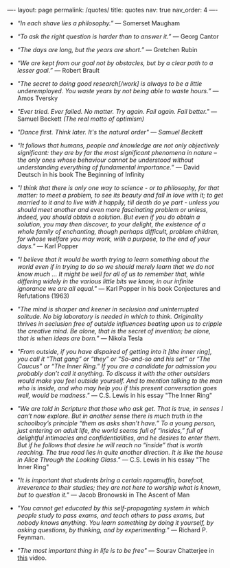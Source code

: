 ―-
layout: page
permalink: /quotes/
title: quotes
nav: true
nav_order: 4
―-

- <i>“In each shave lies a philosophy.”</i> ― Somerset Maugham

- <i>“To ask the right question is harder than to answer it.”</i> ― Georg Cantor

- <i>“The days are long, but the years are short.”</i> ― Gretchen Rubin

- <i>“We are kept from our goal not by obstacles, but by a clear path to a lesser goal.”</i> ― Robert Brault

- <i>"The secret to doing good research[/work] is always to be a little underemployed. You waste years by not being able to waste hours.”</i> ― Amos Tversky

- <i>"Ever tried. Ever failed. No matter. Try again. Fail again. Fail better."</i> ― Samuel Beckett <i>(The real motto of optimism)</i>

- <i>"Dance first. Think later. It's the natural order" ― Samuel Beckett</i>

- <i>“It follows that humans, people and knowledge are not only objectively significant: they are by far the most significant phenomena in nature – the only ones whose behaviour cannot be understood without understanding everything of fundamental importance.”</i> ― David Deutsch in his book The Beginning of Infinity

- <i>"I think that there is only one way to science - or to philosophy, for that matter: to meet a problem, to see its beauty and fall in love with it; to get married to it and to live with it happily, till death do ye part - unless you should meet another and even more fascinating problem or unless, indeed, you should obtain a solution. But even if you do obtain a solution, you may then discover, to your delight, the existence of a whole family of enchanting, though perhaps difficult, problem children, for whose welfare you may work, with a purpose, to the end of your days."</i> ― Karl Popper

- <i>"I believe that it would be worth trying to learn something about the world even if in trying to do so we should merely learn that we do not know much ... It might be well for all of us to remember that, while differing widely in the various little bits we know, in our infinite ignorance we are all equal."</i> ― Karl Popper in his book Conjectures and Refutations (1963) 

- <i>"The mind is sharper and keener in seclusion and uninterrupted solitude. No big laboratory is needed in which to think. Originality thrives in seclusion free of outside influences beating upon us to cripple the creative mind. Be alone, that is the secret of invention; be alone, that is when ideas are born."</i> ― Nikola Tesla

- <i>"From outside, if you have dispaired of getting into it [the inner ring], you call it “That gang” or “they” or “So-and-so and his set” or “The Caucus” or “The Inner Ring.” If you are a candidate for admission you probably don’t call it anything. To discuss it with the other outsiders would make you feel outside yourself. And to mention talking to the man who is inside, and who may help you if this present conversation goes well, would be madness."</i> ― C.S. Lewis in his essay "The Inner Ring"

- <i>"We are told in Scripture that those who ask get. That is true, in senses I can’t now explore. But in another sense there is much truth in the schoolboy’s principle “them as asks shan’t have.” To a young person, just entering on adult life, the world seems full of “insides,” full of delightful intimacies and confidentialities, and he desires to enter them. But if he follows that desire he will reach no “inside” that is worth reaching. The true road lies in quite another direction. It is like the house in Alice Through the Looking Glass."</i> ― C.S. Lewis in his essay "The Inner Ring"

- <i>"It is important that students bring a certain ragamuffin, barefoot, irreverence to their studies; they are not here to worship what is known, but to question it."</i> ― Jacob Bronowski in The Ascent of Man

- <i>"You cannot get educated by this self-propagating system in which people study to pass exams, and teach others to pass exams, but nobody knows anything. You learn something by doing it yourself, by asking questions, by thinking, and by experimenting."</i> — Richard P. Feynman.

- <i>"The most important thing in life is to be free"</i> — Sourav Chatterjee in [this](https://youtu.be/YpaytTN1EgA?si=FabIFxAN0mzqfLbr) video.